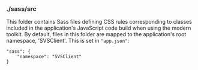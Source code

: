 ### ./sass/src

This folder contains Sass files defining CSS rules corresponding to classes
included in the application's JavaScript code build when using the modern toolkit.
By default, files in this folder are mapped to the application's root namespace, 'SVSClient'.
This is set in `"app.json"`:

    "sass": {
        "namespace": "SVSClient"
    }